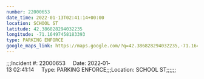 ```yaml
---
number: 22000653
date_time: 2022-01-13T02:41:14+00:00
location: SCHOOL ST
latitude: 42.386828294032235
longitude: -71.16497458183393
type: PARKING ENFORCE
google_maps_link: https://maps.google.com/?q=42.386828294032235,-71.16497458183393
---
```


;;;Incident #: 22000653     Date: 2022‐01‐13 02:41:14     Type: PARKING ENFORCE;;;Location: SCHOOL ST;;;;;;
